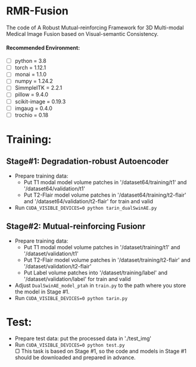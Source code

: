 # RMR-Fusion
The code of A Robust Mutual-reinforcing Framework for 3D Multi-modal Medical Image Fusion based on Visual-semantic Consistency.
#### Recommended Environment:<br>
 - [ ] python = 3.8
 - [ ] torch = 1.12.1
 - [ ] monai = 1.1.0
 - [ ] numpy = 1.24.2
 - [ ] SimmpleITK = 2.2.1
 - [ ] pillow = 9.4.0
 - [ ] scikit-image = 0.19.3
 - [ ] imgaug = 0.4.0
 - [ ] trochio = 0.18

# Training:<br>
## Stage#1: Degradation-robust Autoencoder<br>
* Prepare training data:<br>
  * Put T1 modal model volume patches in '/dataset64/training/t1' and '/dataset64/validation/t1'<br>
  * Put T2-Flair model volume patches in '/dataset64/training/t2-flair' and '/dataset64/validation/t2-flair' for train and valid<br>
* Run ```CUDA_VISIBLE_DEVICES=0 python tarin_dualSwinAE.py```<br>
##  Stage#2: Mutual-reinforcing Fusionr<br>
* Prepare training data:<br>
  * Put T1 modal model volume patches in '/dataset/training/t1' and '/dataset/validation/t1'<br>
  * Put T2-Flair model volume patches in '/dataset/training/t2-flair' and '/dataset/validation/t2-flair'<br>
  * Put Label volume patches into '/dataset/training/label' and '/dataset/validation/label' for train and valid<br>
* Adjust ```DualSwinAE_model_ptah``` in ```train.py``` to the path where you store the model in Stage #1.<br>
* Run ```CUDA_VISIBLE_DEVICES=0 python tarin.py```<br>
# Test:<br>
* Prepare test data: put the processed data in './test_img'<br>
* Run ```CUDA_VISIBLE_DEVICES=0 python test.py```<br>
▢ This task is based on Stage #1, so the code and models in Stage #1 should be downloaded and prepared in advance.<br>
